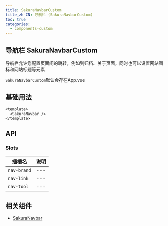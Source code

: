 ```yaml
---
title: SakuraNavbarCustom
title_zh-CN: 导航栏 (SakuraNavbarCustom)
toc: true
categories:
  - components-custom
---
```


## 导航栏 SakuraNavbarCustom

导航栏允许您配置页面间的跳转，例如到归档、关于页面，同时也可以设置网站图标和网站标题等元素

`SakuraNavbarCustom`默认会存在App.vue

## 基础用法

```vue
<template>
  <SakuraNavbar />
</template>
```

## API

### Slots

| 插槽名 | 说明 |
| --- | --- |
| `nav-brand` | --- |
| `nav-link` | --- |
| `nav-tool` | --- |

## 相关组件

- [SakuraNavbar](/components/SakuraNavbar)
